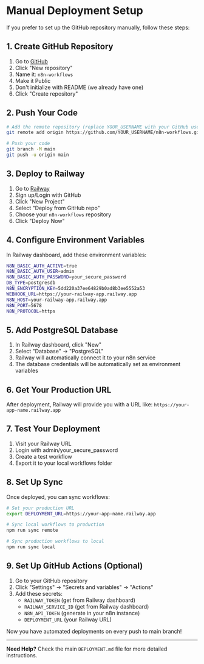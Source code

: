 # Manual Deployment Setup

If you prefer to set up the GitHub repository manually, follow these steps:

## 1. Create GitHub Repository

1. Go to [GitHub](https://github.com)
2. Click "New repository"
3. Name it: `n8n-workflows`
4. Make it Public
5. Don't initialize with README (we already have one)
6. Click "Create repository"

## 2. Push Your Code

```bash
# Add the remote repository (replace YOUR_USERNAME with your GitHub username)
git remote add origin https://github.com/YOUR_USERNAME/n8n-workflows.git

# Push your code
git branch -M main
git push -u origin main
```

## 3. Deploy to Railway

1. Go to [Railway](https://railway.app)
2. Sign up/Login with GitHub
3. Click "New Project"
4. Select "Deploy from GitHub repo"
5. Choose your `n8n-workflows` repository
6. Click "Deploy Now"

## 4. Configure Environment Variables

In Railway dashboard, add these environment variables:

```bash
N8N_BASIC_AUTH_ACTIVE=true
N8N_BASIC_AUTH_USER=admin
N8N_BASIC_AUTH_PASSWORD=your_secure_password
DB_TYPE=postgresdb
N8N_ENCRYPTION_KEY=5dd220a37ee64829b0ad8b3ee5552a53
WEBHOOK_URL=https://your-railway-app.railway.app
N8N_HOST=your-railway-app.railway.app
N8N_PORT=5678
N8N_PROTOCOL=https
```

## 5. Add PostgreSQL Database

1. In Railway dashboard, click "New"
2. Select "Database" → "PostgreSQL"
3. Railway will automatically connect it to your n8n service
4. The database credentials will be automatically set as environment variables

## 6. Get Your Production URL

After deployment, Railway will provide you with a URL like:
`https://your-app-name.railway.app`

## 7. Test Your Deployment

1. Visit your Railway URL
2. Login with admin/your_secure_password
3. Create a test workflow
4. Export it to your local workflows folder

## 8. Set Up Sync

Once deployed, you can sync workflows:

```bash
# Set your production URL
export DEPLOYMENT_URL=https://your-app-name.railway.app

# Sync local workflows to production
npm run sync remote

# Sync production workflows to local
npm run sync local
```

## 9. Set Up GitHub Actions (Optional)

1. Go to your GitHub repository
2. Click "Settings" → "Secrets and variables" → "Actions"
3. Add these secrets:
   - `RAILWAY_TOKEN` (get from Railway dashboard)
   - `RAILWAY_SERVICE_ID` (get from Railway dashboard)
   - `N8N_API_TOKEN` (generate in your n8n instance)
   - `DEPLOYMENT_URL` (your Railway URL)

Now you have automated deployments on every push to main branch!

---

**Need Help?** Check the main `DEPLOYMENT.md` file for more detailed instructions. 